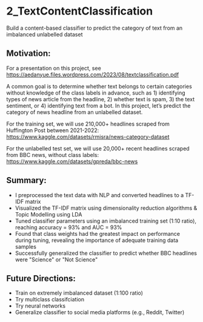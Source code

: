 # 2_TextContentClassification
Build a content-based classifier to predict the category of text from an imbalanced unlabelled dataset

## Motivation:
For a presentation on this project, see https://aedanyue.files.wordpress.com/2023/08/textclassification.pdf 

A common goal is to determine whether text belongs to certain categories without knowledge of the class labels in advance, such as 1) identifying types of news article from the headline, 2) whether text is spam, 3) the text sentiment, or 4) identifying text from a bot.
In this project, let’s predict the category of news headline from an unlabelled dataset.

For the training set, we will use 210,000+ headlines scraped from Huffington Post between 2021-2022: https://www.kaggle.com/datasets/rmisra/news-category-dataset

For the unlabelled test set, we will use 20,000+ recent headlines scraped from BBC news, without class labels: https://www.kaggle.com/datasets/gpreda/bbc-news

## Summary:
- I preprocessed the text data with NLP and converted headlines to a TF-IDF matrix
- Visualized the TF-IDF matrix using dimensionality reduction algorithms & Topic Modelling using LDA
- Tuned classifier parameters using an imbalanced training set (1:10 ratio), reaching accuracy = 93% and AUC = 93%
- Found that class weights had the greatest impact on performance during tuning, revealing the importance of adequate training data samples
- Successfully generalized the classifier to predict whether BBC headlines were "Science" or "Not Science"

## Future Directions:
- Train on extremely imbalanced dataset (1:100 ratio)
- Try multiclass classifciation
- Try neural networks
- Generalize classifier to social media platforms (e.g., Reddit, Twitter)
